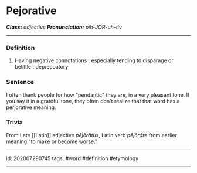 # Pejorative
**_Class:_** *adjective*
**_Pronunciation:_** *pih-JOR-uh-tiv*

---

### Definition
1. Having negative connotations : especially tending to disparage or belittle : deprecoatory
### Sentence
I often thank people for how "pendantic" they are, in a very pleasant tone. If you say it in a grateful tone, they often don't realize that that word has a perjorative meaning.
### Trivia
From Late [[Latin]] adjective *pējōrātus*, Latin verb *pējōrāre* from earlier meaning "to make or become worse."

---

id: 202007290745
tags: #word #definition #etymology 

---
